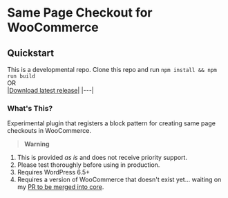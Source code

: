 # Same Page Checkout for WooCommerce

## Quickstart

This is a developmental repo. Clone this repo and run `npm install && npm run build`   
OR    
|[Download latest release](https://github.com/kathyisawesome/wc-same-page-checkout/releases/latest)|
|---|

### What's This?

Experimental plugin that registers a block pattern for creating same page checkouts in WooCommerce.

>**Warning**

1. This is provided _as is_ and does not receive priority support.
2. Please test thoroughly before using in production.
3. Requires WordPress 6.5+
4. Requires a version of WooCommerce that doesn't exist yet... waiting on my [PR to be merged into core](https://github.com/woocommerce/woocommerce/pull/53458).
